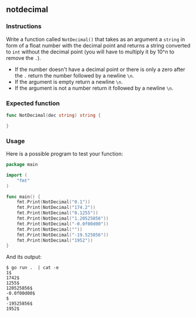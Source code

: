 ## notdecimal

### Instructions

Write a function called `NotDecimal()` that takes as an argument a `string` in form of a float number with the decimal point and returns a string converted to `int` without the decimal point (you will have to multiply it by 10^n to remove the `.`).

- If the number doesn't have a decimal point or there is only a zero after the `.` return the number followed by a newline `\n`.
- If the argument is empty return a newline `\n`.
- If the argument is not a number return it followed by a newline `\n`.

### Expected function

```go
func NotDecimal(dec string) string {

}
```

### Usage

Here is a possible program to test your function:

```go
package main

import (
	"fmt"
)

func main() {
	fmt.Print(NotDecimal("0.1"))
	fmt.Print(NotDecimal("174.2"))
	fmt.Print(NotDecimal("0.1255"))
	fmt.Print(NotDecimal("1.20525856"))
	fmt.Print(NotDecimal("-0.0f00d00"))
	fmt.Print(NotDecimal(""))
	fmt.Print(NotDecimal("-19.525856"))
	fmt.Print(NotDecimal("1952"))
}
```

And its output:

```console
$ go run .  | cat -e
1$
1742$
1255$
120525856$
-0.0f00d00$
$
-19525856$
1952$
```
